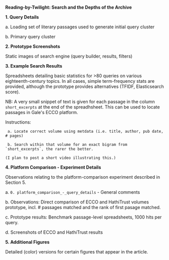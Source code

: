 **Reading-by-Twilight: Search and the Depths of the Archive**

**1. Query Details**

  a. Loading set of literary passages used to generate initial query cluster
  
  b. Primary query cluster

**2. Prototype Screenshots**

 Static images of search engine (query builder, results, filters)

**3. Example Search Results**

 Spreadsheets detailing basic statistics for >80 queries on various eighteenth-century topics. In all cases, simple term-frequency stats are provided, although the prototype provides alternatives (TFIDF, Elasticsearch score).

 NB: A very small snippet of text is given for each passage in the column `short_excerpts` at the end of the spreadhsheet. This can be used to locate passages in Gale's ECCO platform.
   
   Instructions:
     
     a. Locate correct volume using metdata (i.e. title, author, pub date, # pages)
     
     b. Search within that volume for an exact bigram from `short_excerpts`, the rarer the better.
    
    (I plan to post a short video illustrating this.)
 
**4. Platform Comparison - Experiment Details**

   Observations relating to the platform-comparison experiment described in Section 5.
   
   a. `0. platform_comparison_-_query_details` - General comments
   
   b. Observations: Direct comparison of ECCO and HathiTrust volumes prototype, incl. # passages matched and the rank of first pasage matched.
   
   c. Prototype results: Benchmark passage-level spreadsheets, 1000 hits per query.
   
   d. Screenshots of ECCO and HathiTrust results

**5. Additional Figures**

   Detailed (color) versions for certain figures that appear in the article.
